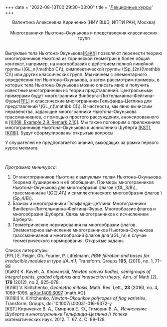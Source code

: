 ﻿+++
date = "2022-08-13T00:29:30+03:00"
title = '<a href="2017.lectures.shtml.html">Лекционные курсы</a>'
+++
<center><a name="kirichenko" />Валентина Алексеевна Кириченко (НИУ ВШЭ, ИППИ РАН, Москва)</center><br>
<center>Многогранники Ньютона–Окунькова и представления классических групп</center><br>
<p>Выпуклые тела Ньютона-Окунькова<a href="2017.kirichenko.shtml.html#KaKh">[KaKh]</a> позволяют перенести теорию многогранников Ньютона из торической геометрии в более общий контекст, например, на многообразия с действием полной линейной группы \(GL_n(\mathbb C)\), симплектической группы \(Sp_{2n}(\mathbb C)\) или других классических групп. 
Мы начнём с элементарного определения тел Ньютона&ndash;Окунькова, а затем рассмотрим примеры, в которых тела Ньютона-Окунькова можно описать явно и получить известные многогранники из теории представлений. 
Центральными примерами будут многогранники Винберга&ndash;Литтельманна&ndash;Фейгина&ndash;Фурье<a href="2017.kirichenko.shtml.html#FFL">[FFL]</a> и классические многогранники Гельфанда&ndash;Цетлина для представлений \(GL_n(\mathbb C)\).
В частности, мы явно вычислим неравенства, задающие многогранники Ньютона&ndash;Окунькова грассманнианов, с помощью простого рассуждения, анонсированного в <a href="2017.kirichenko.shtml.html#Ki16II">[Ki16II, Example 2.9, Remark 2.10]</a>. 
Мы также поговорим о приложениях многогранников Ньютона&ndash;Окунькова к исчислению Шуберта <a href="2017.kirichenko.shtml.html#KST">[KST]</a>,<a href="2017.kirichenko.shtml.html#Ki16I">[Ki16I]</a>. 
Будут сформулированы открытые вопросы.</p>
<p>У слушателей не предполагается знаний, выходящих за рамки первого курса мехмата.</p>
<br>
<p>
<i>Программа миникурса</i>:
<ol>
 <li>От многогранников Ньютона к выпуклым телам Ньютона&ndash;Окунькова. 
 Теорема Кушниренко и её обобщения. 
 Примеры многогранников Ньютона&ndash;Окунькова для многообразия флагов \(GL_3/B\), грассманниана \(G(2,4)\) и симплектического многообразия флагов \(Sp_4/B\).</li>
 <li>Базисы и многогранники Гельфанда&ndash;Цетлина. 
 Многогранники Винберга&ndash;Литтельманна&ndash;Фейгина&ndash;Фурье. 
 Многообразие флагов и многообразия Шуберта.
 Связь многогранников с исчислением Шуберта. </li>
 <li>Геометрические нормирования на многообразии флагов. Элементарное вычисление многогранников Ньютона&ndash;Окунькова грассманнианов и многообразий флагов для \(GL_n\) в случае геометрического нормирования. Открытые задачи.</li>
</ol>
</p>
<p>
Список литературы:<br>
<a name="FFL" />[FFL] E. Feigin, Gh. Fourier, P. Littelmann, <i>PBW filtration and bases for irreducible modules in type \(A_n\)</i>, Transform. Groups <b>165</b>, (2011), no. 1, 71&ndash;89<br>
<a name="KaKh" />[KaKh] K. Kaveh, A. Khovanskii, <i>Newton convex bodies, semigroups of integral points, graded algebras and intersection theory</i>, Ann. of Math.(2), <b>176</b> (2012), no.2, 925&ndash;978<br>
<a name="Ki16I" />[Ki16I] V. Kiritchenko, <i>Geometric mitosis</i>, Math. Res. Lett., <b>23</b> (2016), no. 4, 1069&ndash;1096.
            <a href="https://arxiv.org/abs/1409.6097">arXiv:1409.6097</a> [math.AG]<br>
<a name="Ki16II" />[Ki16II] V. Kiritchenko, <i>Newton&ndash;Okounkov polytopes of flag varieties</i>, Transform. Groups, doi 10.1007/s00031-016-9372-y<br>
<a name="KST" />[KST] Кириченко В. А., Смирнов Е. Ю., Тиморин В. А., <i>Исчисление Шуберта и многогранники Гельфанда-Цетлина</i> // Успехи математических наук. 2012. Т. 67.  4. С. 89&ndash;128.
</p>

